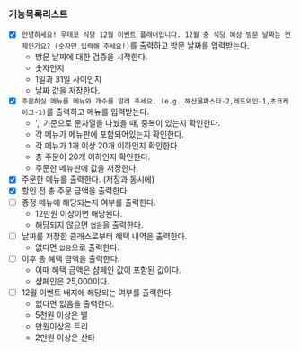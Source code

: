 ### 기능목록리스트

- [x] `안녕하세요! 우테코 식당 12월 이벤트 플래너입니다.
12월 중 식당 예상 방문 날짜는 언제인가요? (숫자만 입력해 주세요!)`를 출력하고 방문 날짜를 입력받는다.
  - 방문 날짜에 대한 검증을 시작한다.
  - 숫자인지
  - 1일과 31일 사이인지
  - 날짜 값을 저장한다.
- [x] `주문하실 메뉴를 메뉴와 개수를 알려 주세요. (e.g. 해산물파스타-2,레드와인-1,초코케이크-1)`를 출력하고 메뉴를 입력받는다.
  - ',' 기준으로 문자열을 나눴을 때, 중복이 있는지 확인한다.
  - 각 메뉴가 메뉴판에 포함되어있는지 확인한다.
  - 각 메뉴가 1개 이상 20개 이하인지 확인한다.
  - 총 주문이 20개 이하인지 확인한다.
  - 주문한 메뉴판에 값을 저장한다.
- [x] 주문한 메뉴를 출력한다. (저장과 동시에)
- [x] 할인 전 총 주문 금액을 출력한다.
- [ ] 증정 메뉴에 해당되는지 여부를 출력한다.
  - 12만원 이상이면 해당된다.
  - 해당되지 않으면 `없음`을 출력한다.
- [ ] 날짜를 저장한 클래스로부터 혜택 내역을 출력한다.
  - 없다면 `없음`으로 출력한다.
- [ ] 이후 총 혜택 금액을 출력한다.
  - 이때 혜택 금액은 샴페인 값이 포함된 값이다.
  - 샴페인은 25,000이다.
- [ ] 12월 이벤트 배지에 해당되는 여부를 출력한다.
  - 없다면 없음을 출력한다.
  - 5천원 이상은 별
  - 만원이상은 트리
  - 2만원 이상은 산타